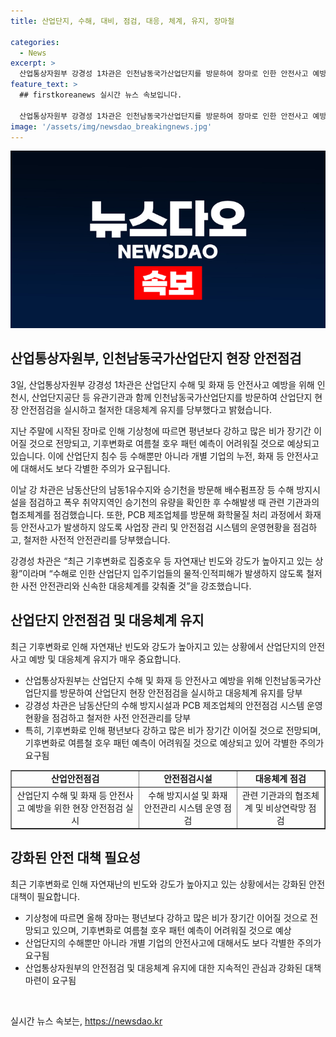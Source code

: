 ```yaml
---
title: 산업단지, 수해, 대비, 점검, 대응, 체계, 유지, 장마철

categories:
  - News
excerpt: >
  산업통상자원부 강경성 1차관은 인천남동국가산업단지를 방문하여 장마로 인한 안전사고 예방을 당부했다. 장마로 침수와 화재 등 안전사고에 주의가 요구되는 가운데, 강 차관은 현장 안전점검과 대응체계 유지를 강조했다. 또한 남동산단 내 PCB 제조업체를 방문해 안전사고 예방을 당부했다. 기후변화로 인한 자연재난에 대비하여 철저한 안전관리와 대응체계가 필요하다고 강조했다. (150자)
feature_text: >
  ## firstkoreanews 실시간 뉴스 속보입니다.

  산업통상자원부 강경성 1차관은 인천남동국가산업단지를 방문하여 장마로 인한 안전사고 예방을 당부했다. 장마로 침수와 화재 등 안전사고에 주의가 요구되는 가운데, 강 차관은 현장 안전점검과 대응체계 유지를 강조했다. 또한 남동산단 내 PCB 제조업체를 방문해 안전사고 예방을 당부했다. 기후변화로 인한 자연재난에 대비하여 철저한 안전관리와 대응체계가 필요하다고 강조했다. (150자)
image: '/assets/img/newsdao_breakingnews.jpg'
---
```


<p><img src="/assets/img/newsdao_breakingnews.jpg" alt="firstkoreanews 속보" /></p>

<h2 data-ke-size="size26">산업통상자원부, 인천남동국가산업단지 현장 안전점검</h2>

<p data-ke-size="size16">3일, 산업통상자원부 강경성 1차관은 산업단지 수해 및 화재 등 안전사고 예방을 위해 인천시, 산업단지공단 등 유관기관과 함께 인천남동국가산업단지를 방문하여 산업단지 현장 안전점검을 실시하고 철저한 대응체계 유지를 당부했다고 밝혔습니다.</p>

<p data-ke-size="size16">지난 주말에 시작된 장마로 인해 기상청에 따르면 평년보다 강하고 많은 비가 장기간 이어질 것으로 전망되고, 기후변화로 여름철 호우 패턴 예측이 어려워질 것으로 예상되고 있습니다. 이에 산업단지 침수 등 수해뿐만 아니라 개별 기업의 누전, 화재 등 안전사고에 대해서도 보다 각별한 주의가 요구됩니다.</p>

<p data-ke-size="size16">이날 강 차관은 남동산단의 남동1유수지와 승기천을 방문해 배수펌프장 등 수해 방지시설을 점검하고 폭우 취약지역인 승기천의 유량을 확인한 후 수해발생 때 관련 기관과의 협조체계를 점검했습니다. 또한, PCB 제조업체를 방문해 화학물질 처리 과정에서 화재 등 안전사고가 발생하지 않도록 사업장 관리 및 안전점검 시스템의 운영현황을 점검하고, 철저한 사전적 안전관리를 당부했습니다.</p>

<p data-ke-size="size16">강경성 차관은 “최근 기후변화로 집중호우 등 자연재난 빈도와 강도가 높아지고 있는 상황”이라며 “수해로 인한 산업단지 입주기업들의 물적·인적피해가 발생하지 않도록 철저한 사전 안전관리와 신속한 대응체계를 갖춰줄 것”을 강조했습니다.</p>

<h2 data-ke-size="size26">산업단지 안전점검 및 대응체계 유지</h2>

<p data-ke-size="size16">최근 기후변화로 인해 자연재난 빈도와 강도가 높아지고 있는 상황에서 산업단지의 안전사고 예방 및 대응체계 유지가 매우 중요합니다. </p>

<ul>
<li>산업통상자원부는 산업단지 수해 및 화재 등 안전사고 예방을 위해 인천남동국가산업단지를 방문하여 산업단지 현장 안전점검을 실시하고 대응체계 유지를 당부</li>
<li>강경성 차관은 남동산단의 수해 방지시설과 PCB 제조업체의 안전점검 시스템 운영현황을 점검하고 철저한 사전 안전관리를 당부</li>
<li>특히, 기후변화로 인해 평년보다 강하고 많은 비가 장기간 이어질 것으로 전망되며, 기후변화로 여름철 호우 패턴 예측이 어려워질 것으로 예상되고 있어 각별한 주의가 요구됨</li>
</ul>

<table style="width: 100%;" border="1">
<tbody>
<tr>
<td style="text-align: center; height: 17px;"><b>산업안전점검</b></td>
<td style="text-align: center; height: 17px;"><b>안전점검시설</b></td>
<td style="text-align: center; height: 17px;"><b>대응체계 점검</b></td>
</tr>
<tr>
<td style="text-align: center; height: 17px;">산업단지 수해 및 화재 등 안전사고 예방을 위한 현장 안전점검 실시</td>
<td style="text-align: center; height: 17px;">수해 방지시설 및 화재 안전관리 시스템 운영 점검</td>
<td style="text-align: center; height: 17px;">관련 기관과의 협조체계 및 비상연락망 점검</td>
</tr>
</tbody>
</table>

<h2 data-ke-size="size26">강화된 안전 대책 필요성</h2>

<p data-ke-size="size16">최근 기후변화로 인해 자연재난의 빈도와 강도가 높아지고 있는 상황에서는 강화된 안전 대책이 필요합니다. </p>

<ul>
<li>기상청에 따르면 올해 장마는 평년보다 강하고 많은 비가 장기간 이어질 것으로 전망되고 있으며, 기후변화로 여름철 호우 패턴 예측이 어려워질 것으로 예상</li>
<li>산업단지의 수해뿐만 아니라 개별 기업의 안전사고에 대해서도 보다 각별한 주의가 요구됨</li>
<li>산업통상자원부의 안전점검 및 대응체계 유지에 대한 지속적인 관심과 강화된 대책 마련이 요구됨</li>
</ul>

<p data-ke-size="size16">&nbsp;</p>
실시간 뉴스 속보는, <a href="https://newsdao.kr" rel="dofollow">https://newsdao.kr</a>


